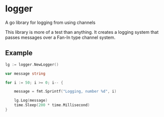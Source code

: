 logger
======

A go library for logging from using channels


This library is more of a test than anything.
It creates a logging system that passes messages over a Fan-In type channel system.

## Example

```go
lg := logger.NewLogger()

var message string

for i := 50; i >= 0; i-- {

	message = fmt.Sprintf("Logging, number %d", i)

	lg.Log(message)
	time.Sleep(200 * time.Millisecond)
}
```